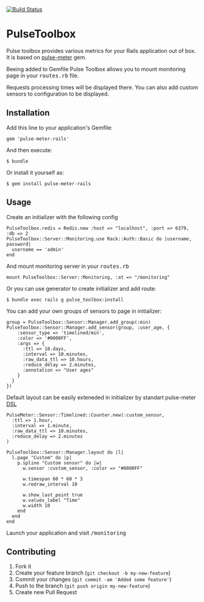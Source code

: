 [![Build Status](https://secure.travis-ci.org/averyanov/pulse-meter-rails.png)](http://travis-ci.org/averyanov/pulse-meter-rails)

# PulseToolbox
Pulse toolbox provides various metrics for your Rails application out of box.
It is based on [pulse-meter](https://github.com/savonarola/pulse-meter) gem.

Beeing added to Gemfile Pulse Toolbox allows you to mount monitoring page in 
your <tt>routes.rb</tt> file.

Requests processing times will be displayed there. You can also add custom
sensors to configuration to be displayed.


## Installation

Add this line to your application's Gemfile:

    gem 'pulse-meter-rails'

And then execute:

    $ bundle

Or install it yourself as:

    $ gem install pulse-meter-rails

## Usage

Create an initializer with the following config

    PulseToolbox.redis = Redis.new :host => "localhost", :port => 6379, :db => 2
    PulseToolbox::Server::Monitoring.use Rack::Auth::Basic do |username, password|
      username == 'admin'
    end

And mount monitoring server in your <tt>routes.rb</tt>

    mount PulseToolbox::Server::Monitoring, :at => "/monitoring"

Or you can use generator to create initializer and add route:
    
    $ bundle exec rails g pulse_toolbox:install

You can add your own groups of sensors to page in initializer:
    
    group = PulseToolbox::Sensor::Manager.add_group(:min)
    PulseToolbox::Sensor::Manager.add_sensor(group, :user_age, {
        :sensor_type => 'timelined/min',
        :color => '#0000FF',
        :args => {
          :ttl => 10.days,
          :interval => 10.minutes,
          :raw_data_ttl => 10.hours,
          :reduce_delay => 2.minutes,
          :annotation => "User ages"
        }
      }
    })
    
Default layout can be easily exteneded in initializer by standart pulse-meter [DSL](https://github.com/savonarola/pulse-meter#full-example-with-dsl-explanation)
    
    PulseMeter::Sensor::Timelined::Counter.new(:custom_sensor,
      :ttl => 1.hour,
      :interval => 1.minute,
      :raw_data_ttl => 10.minutes,
      :reduce_delay => 2.minutes
    )

    PulseToolbox::Sensor::Manager.layout do |l|
      l.page "Custom" do |p|
        p.spline "Custom sensor" do |w|
          w.sensor :custom_sensor, :color => "#0000FF"

          w.timespan 60 * 60 * 3
          w.redraw_interval 10

          w.show_last_point true
          w.values_label "Time"
          w.width 10
        end
      end
    end

Launch your application and visit <tt>/monitoring</tt>

## Contributing

1. Fork it
2. Create your feature branch (`git checkout -b my-new-feature`)
3. Commit your changes (`git commit -am 'Added some feature'`)
4. Push to the branch (`git push origin my-new-feature`)
5. Create new Pull Request
